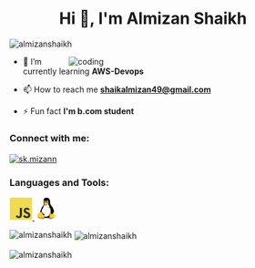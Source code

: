 <h1 align="center">Hi 👋, I'm Almizan Shaikh</h1>
<p align="left"> <img src="https://komarev.com/ghpvc/?username=almizanshaikh&label=Profile%20views&color=0e75b6&style=flat" alt="almizanshaikh" /> </p>

<img align ="right" alt="coding" width="400" src="https://miro.medium.com/max/680/0*7Q3yvSIv_t0ioJ-Z.gif">

- 🌱 I’m currently learning **AWS-Devops**

- 📫 How to reach me **shaikalmizan49@gmail.com** 

- ⚡ Fun fact **I'm b.com student**

<h3 align="left">Connect with me:</h3>
<p align="left">
<a href="https://instagram.com/sk.mizann" target="blank"><img align="center" src="https://raw.githubusercontent.com/rahuldkjain/github-profile-readme-generator/master/src/images/icons/Social/instagram.svg" alt="sk.mizann" height="30" width="40" /></a>
</p>

<h3 align="left">Languages and Tools:</h3>
<p align="left"> <a href="https://developer.mozilla.org/en-US/docs/Web/JavaScript" target="_blank" rel="noreferrer"> <img src="https://raw.githubusercontent.com/devicons/devicon/master/icons/javascript/javascript-original.svg" alt="javascript" width="40" height="40"/> </a> <a href="https://www.linux.org/" target="_blank" rel="noreferrer"> <img src="https://raw.githubusercontent.com/devicons/devicon/master/icons/linux/linux-original.svg" alt="linux" width="40" height="40"/> </a> </p>

<p><img align="left" src="https://github-readme-stats.vercel.app/api/top-langs?username=almizanshaikh&show_icons=true&locale=en&layout=compact" alt="almizanshaikh" /></p>

<p>&nbsp;<img align="center" src="https://github-readme-stats.vercel.app/api?username=almizanshaikh&show_icons=true&locale=en" alt="almizanshaikh" /></p>

<p><img align="center" src="https://github-readme-streak-stats.herokuapp.com/?user=almizanshaikh&" alt="almizanshaikh" /></p
